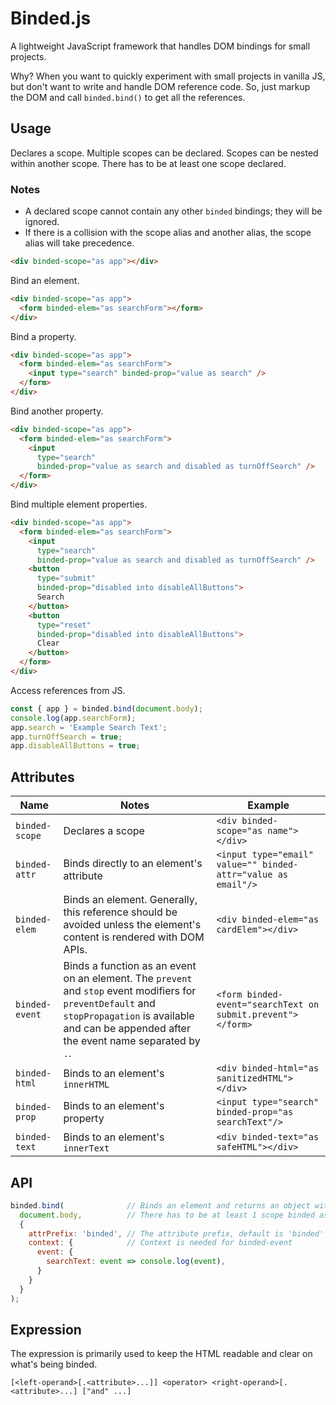
# Binded.js

A lightweight JavaScript framework that handles DOM bindings for small projects.

Why? When you want to quickly experiment with small projects in vanilla JS, but don't want to write and handle DOM reference code. So, just markup the DOM and call ```binded.bind()``` to get all the references. 

## Usage

Declares a scope. Multiple scopes can be declared. Scopes can be nested within another scope. There has to be at least one scope declared.

### Notes

* A declared scope cannot contain any other ```binded``` bindings; they will be ignored. 
* If there is a collision with the scope alias and another alias, the scope alias will take precedence.

```html
<div binded-scope="as app"></div>
```

Bind an element.

```html
<div binded-scope="as app">
  <form binded-elem="as searchForm"></form>
</div>
```

Bind a property.

```html
<div binded-scope="as app">
  <form binded-elem="as searchForm">
    <input type="search" binded-prop="value as search" />
  </form>
</div>
```

Bind another property.

```html
<div binded-scope="as app">
  <form binded-elem="as searchForm">
    <input
      type="search"
      binded-prop="value as search and disabled as turnOffSearch" />
  </form>
</div>
```

Bind multiple element properties.

```html
<div binded-scope="as app">
  <form binded-elem="as searchForm">
    <input
      type="search"
      binded-prop="value as search and disabled as turnOffSearch" />
    <button
      type="submit"
      binded-prop="disabled into disableAllButtons">
      Search
    </button>
    <button
      type="reset"
      binded-prop="disabled into disableAllButtons">
      Clear
    </button>
  </form>
</div>
```

Access references from JS.

```javascript
const { app } = binded.bind(document.body);
console.log(app.searchForm);
app.search = 'Example Search Text';
app.turnOffSearch = true;
app.disableAllButtons = true;
```

## Attributes

| Name | Notes | Example |
| ---- | ----- | ------- |
| ```binded-scope``` | Declares a scope | ```<div binded-scope="as name"></div>``` |
| ```binded-attr``` | Binds directly to an element's attribute | ```<input type="email" value="" binded-attr="value as email"/>``` |
| ```binded-elem``` | Binds an element. Generally, this reference should be avoided unless the element's content is rendered with DOM APIs. | ```<div binded-elem="as cardElem"></div>``` |
| ```binded-event``` | Binds a function as an event on an element. The ```prevent``` and ```stop``` event modifiers for ```preventDefault``` and ```stopPropagation``` is available and can be appended after the event name separated by ```.```. | ```<form binded-event="searchText on submit.prevent"></form>``` |
| ```binded-html``` | Binds to an element's ```innerHTML``` | ```<div binded-html="as sanitizedHTML"></div>``` |
| ```binded-prop``` | Binds to an element's property | ```<input type="search" binded-prop="as searchText"/>``` |
| ```binded-text``` | Binds to an element's ```innerText``` | ```<div binded-text="as safeHTML"></div>``` |

## API

```javascript
binded.bind(              // Binds an element and returns an object with the bindings. It will ignore scopes already binded.
  document.body,          // There has to be at least 1 scope binded as a child in the specified element
  {
    attrPrefix: 'binded', // The attribute prefix, default is 'binded'
    context: {            // Context is needed for binded-event
      event: {
        searchText: event => console.log(event),
      }
    }
  }
);
```

## Expression

The expression is primarily used to keep the HTML readable and clear on what's being binded.

```
[<left-operand>[.<attribute>...]] <operator> <right-operand>[.<attribute>...] ["and" ...]
```




